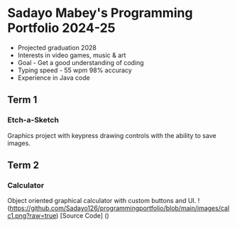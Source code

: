 # Sadayo Mabey's Programming Portfolio 2024-25
* Projected graduation 2028
* Interests in video games, music & art
* Goal - Get a good understanding of coding
* Typing speed - 55 wpm 98% accuracy
* Experience in Java code

## Term 1
### Etch-a-Sketch
Graphics project with keypress drawing controls with the ability to save images.


## Term 2
### Calculator
Object oriented graphical calculator with custom buttons and UI.
!(https://github.com/Sadayo126/programmingportfolio/blob/main/images/calc1.png?raw=true)
[Source Code] ()
